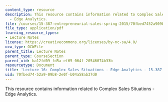 ```yaml
---
content_type: resource
description: This resource contains information related to Complex Sales Situations
  - Edge Analytics.
file: /courses/15-387-entrepreneurial-sales-spring-2015/70fbed7452a909b82e0fb04a58ab37d0_MIT15_387S15_Lecture16.pdf
file_type: application/pdf
learning_resource_types:
- Lecture Notes
license: https://creativecommons.org/licenses/by-nc-sa/4.0/
ocw_type: OCWFile
parent_title: Lecture Notes
parent_type: CourseSection
parent_uid: ba12fd09-fd5a-ef65-064f-20546074b33b
resourcetype: Document
title: 'Lecture 16: Complex Sales Situations - Edge Analytics - 15.387 Spring 2015'
uid: 70fbed74-52a9-09b8-2e0f-b04a58ab37d0
---
```

This resource contains information related to Complex Sales Situations - Edge Analytics.